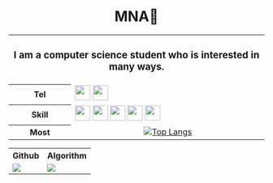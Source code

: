 <div align="center">
  <h1>MNA👾</h1>
  <table>
    <tr>
      <td colspan="2" align="center"><h3>I am a computer science student who is interested in many ways.</h3></td>
    </tr>
    <tr>
      <th><b>Tel<b></th>
      <td>
        <a href = "https://velog.io/@mna11"><img src = "https://img.shields.io/badge/velog-20C997?style=flat-square&logo=velog&logoColor=white" height = 30 /></a>
        <a href = "https://mail.google.com"><img src = "https://img.shields.io/badge/thkim306@gmail.com-EA4335?style=flat-square&logo=velog&logoColor=white" height = 30 /></a>
      </td>
    </tr>
    <tr>
      <th><b>Skill</b></th>
      <td>
        <img src = "https://img.shields.io/badge/C-A8B9CC?style=flat-square&logo=c&logoColor=white" height = 30/>
        <img src = "https://img.shields.io/badge/C++-00599C?style=flat-square&logo=cplusplus&logoColor=white" height = 30/>  
        <img src = "https://img.shields.io/badge/SFML-8CC445?style=flat-square&logo=SFML&logoColor=white" height = 30/>  
        <img src = "https://img.shields.io/badge/Python-3776AB?style=flat-square&logo=python&logoColor=white" height = 30/>  
        <img src = "https://img.shields.io/badge/JAVA-F7DF1E?style=flat-square&logo=openjdk&logoColor=white" height = 30/>  
      </td>
    </tr>
    <tr>
      <th><b>Most</b></th>
      <td align="center"><a href="https://github.com/mna11/github-readme-stats"><img src="https://github-readme-stats.vercel.app/api/top-langs/?username=mna11&amp;layout=donut" alt="Top Langs"></a></td>
    </tr>
  </table>
  <table>
    <tr>
      <th><b>Github</b></th>
      <th><b>Algorithm</b></th>
    </tr>
    <tr>
      <td><img src="https://github-readme-stats.vercel.app/api?username=mna11"></td>
      <td><img src="http://mazassumnida.wtf/api/v2/generate_badge?boj=ele99612"></td>
    </tr>
  </table>
</div>
